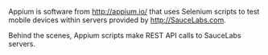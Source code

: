 Appium is software from http://appium.io/
that uses Selenium scripts to test mobile devices within servers provided by http://SauceLabs.com.

Behind the scenes, Appium scripts make REST API calls to SauceLabs servers.

